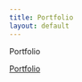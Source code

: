 ```yaml
---
title: Portfolio
layout: default
---
```


Portfolio

<a href="https://www.coroflot.com/rahmanhayes" target="_blank">Portfolio</a>
